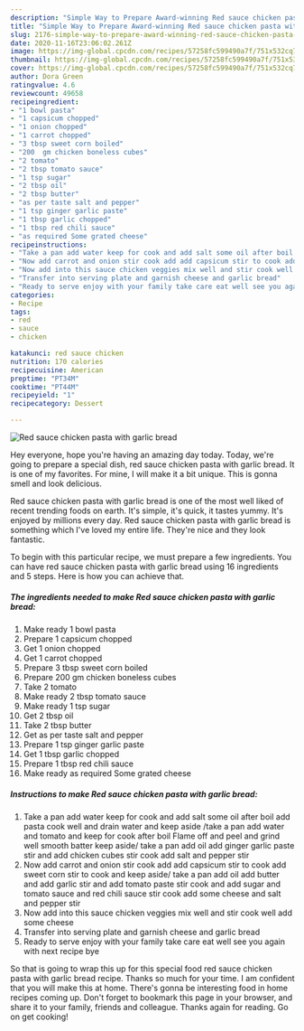 ```yaml
---
description: "Simple Way to Prepare Award-winning Red sauce chicken pasta with garlic bread"
title: "Simple Way to Prepare Award-winning Red sauce chicken pasta with garlic bread"
slug: 2176-simple-way-to-prepare-award-winning-red-sauce-chicken-pasta-with-garlic-bread
date: 2020-11-16T23:06:02.261Z
image: https://img-global.cpcdn.com/recipes/57258fc599490a7f/751x532cq70/red-sauce-chicken-pasta-with-garlic-bread-recipe-main-photo.jpg
thumbnail: https://img-global.cpcdn.com/recipes/57258fc599490a7f/751x532cq70/red-sauce-chicken-pasta-with-garlic-bread-recipe-main-photo.jpg
cover: https://img-global.cpcdn.com/recipes/57258fc599490a7f/751x532cq70/red-sauce-chicken-pasta-with-garlic-bread-recipe-main-photo.jpg
author: Dora Green
ratingvalue: 4.6
reviewcount: 49658
recipeingredient:
- "1 bowl pasta"
- "1 capsicum chopped"
- "1 onion chopped"
- "1 carrot chopped"
- "3 tbsp sweet corn boiled"
- "200  gm chicken boneless cubes"
- "2 tomato"
- "2 tbsp tomato sauce"
- "1 tsp sugar"
- "2 tbsp oil"
- "2 tbsp butter"
- "as per taste salt and pepper"
- "1 tsp ginger garlic paste"
- "1 tbsp garlic chopped"
- "1 tbsp red chili sauce"
- "as required Some grated cheese"
recipeinstructions:
- "Take a pan add water keep for cook and add salt some oil after boil add pasta cook well and drain water and keep aside /take a pan add water and tomato and keep for cook after boil Flame off and peel and grind well smooth batter keep aside/ take a pan add oil add ginger garlic paste stir and add chicken cubes stir cook add salt and pepper stir"
- "Now add carrot and onion stir cook add add capsicum stir to cook add sweet corn stir to cook and keep aside/ take a pan add oil add butter and add garlic stir and add tomato paste stir cook and add sugar and tomato sauce and red chili sauce stir cook add some cheese and salt and pepper stir"
- "Now add into this sauce chicken veggies mix well and stir cook well add some cheese"
- "Transfer into serving plate and garnish cheese and garlic bread"
- "Ready to serve enjoy with your family take care eat well see you again with next recipe bye"
categories:
- Recipe
tags:
- red
- sauce
- chicken

katakunci: red sauce chicken 
nutrition: 170 calories
recipecuisine: American
preptime: "PT34M"
cooktime: "PT44M"
recipeyield: "1"
recipecategory: Dessert

---
```



![Red sauce chicken pasta with garlic bread](https://img-global.cpcdn.com/recipes/57258fc599490a7f/751x532cq70/red-sauce-chicken-pasta-with-garlic-bread-recipe-main-photo.jpg)

Hey everyone, hope you're having an amazing day today. Today, we're going to prepare a special dish, red sauce chicken pasta with garlic bread. It is one of my favorites. For mine, I will make it a bit unique. This is gonna smell and look delicious.

Red sauce chicken pasta with garlic bread is one of the most well liked of recent trending foods on earth. It's simple, it's quick, it tastes yummy. It's enjoyed by millions every day. Red sauce chicken pasta with garlic bread is something which I've loved my entire life. They're nice and they look fantastic.




To begin with this particular recipe, we must prepare a few ingredients. You can have red sauce chicken pasta with garlic bread using 16 ingredients and 5 steps. Here is how you can achieve that.

<!--inarticleads1-->

##### The ingredients needed to make Red sauce chicken pasta with garlic bread:

1. Make ready 1 bowl pasta
1. Prepare 1 capsicum chopped
1. Get 1 onion chopped
1. Get 1 carrot chopped
1. Prepare 3 tbsp sweet corn boiled
1. Prepare 200  gm chicken boneless cubes
1. Take 2 tomato
1. Make ready 2 tbsp tomato sauce
1. Make ready 1 tsp sugar
1. Get 2 tbsp oil
1. Take 2 tbsp butter
1. Get as per taste salt and pepper
1. Prepare 1 tsp ginger garlic paste
1. Get 1 tbsp garlic chopped
1. Prepare 1 tbsp red chili sauce
1. Make ready as required Some grated cheese




<!--inarticleads2-->

##### Instructions to make Red sauce chicken pasta with garlic bread:

1. Take a pan add water keep for cook and add salt some oil after boil add pasta cook well and drain water and keep aside /take a pan add water and tomato and keep for cook after boil Flame off and peel and grind well smooth batter keep aside/ take a pan add oil add ginger garlic paste stir and add chicken cubes stir cook add salt and pepper stir
1. Now add carrot and onion stir cook add add capsicum stir to cook add sweet corn stir to cook and keep aside/ take a pan add oil add butter and add garlic stir and add tomato paste stir cook and add sugar and tomato sauce and red chili sauce stir cook add some cheese and salt and pepper stir
1. Now add into this sauce chicken veggies mix well and stir cook well add some cheese
1. Transfer into serving plate and garnish cheese and garlic bread
1. Ready to serve enjoy with your family take care eat well see you again with next recipe bye




So that is going to wrap this up for this special food red sauce chicken pasta with garlic bread recipe. Thanks so much for your time. I am confident that you will make this at home. There's gonna be interesting food in home recipes coming up. Don't forget to bookmark this page in your browser, and share it to your family, friends and colleague. Thanks again for reading. Go on get cooking!
